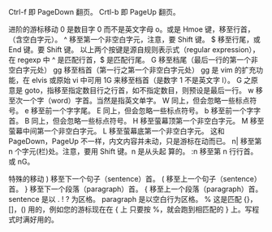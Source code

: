 Ctrl-f 即 PageDown 翻页。
Crtl-b 即 PageUp 翻页。

进阶的游标移动
0 是数目字 0 而不是英文字母 o。或是 Hmoe 键，移至行首，
（含空白字元）。
^ 移至第一个非空白字元，注意，要 Shift 键。
$  移至行尾，或 End 键。要 Shift 键。
以上两个按键是源自规则表示式（regular expression），在 regexp 中 ^ 是匹配行首，$ 是匹配行尾。
G 移至档尾（最后一行的第一个非空白字元处）
gg 移至档首（第一行之第一个非空白字元处）
gg 是 vim 的扩充功能，在 elvis 或原始 vi 中可用 1G 来移至档首（是数字 1 不是英文字 l）。
G 之原意是 goto，指移至指定数目行之行首，如不指定数目，则预设是最后一行。
w 移至次一个字（word）字首。当然是指英文单字。
W 同上，但会忽略一些标点符号。
e 移至前一个字字尾。
E 同上，但会忽略一些标点符号。
b 移至前一个字字首。
B 同上，但会忽略一些标点符号。
H 移至萤幕顶第一个非空白字元。
M 移至萤幕中间第一个非空白字元。
L 移至萤幕底第一个非空白字元。
这和 PageDown，PageUp 不一样，内文内容并未动，只是游标在动而已。
n| 移至第 n 个字元(栏)处。注意，要用 Shift 键。n 是从头起
算的。
:n 移至第 n 行行首。或 nG。

特殊的移动
) 移至下一个句子（sentence）首。
( 移至上一个句子（sentence）首。
} 移至下一个段落（paragraph）首。
{ 移至上一个段落（paragraph）首。
sentence 是以 . ! ? 为区格。
paragraph 是以空白行为区格。
% 这是匹配 {}，[]，() 用的，例如您的游标现在在 { 上
只要按 %，就会跑到相匹配的 } 上。写程式时满好用的。
